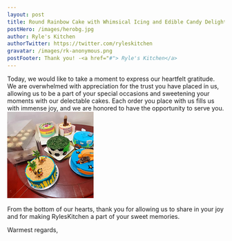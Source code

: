 ```yaml
---
layout: post
title: Round Rainbow Cake with Whimsical Icing and Edible Candy Delights
postHero: /images/herobg.jpg
author: Ryle's Kitchen
authorTwitter: https://twitter.com/ryleskitchen
gravatar: /images/rk-anonymous.png
postFooter: Thank you! -<a href="#"> Ryle's Kitchen</a>
---
```



Today, we would like to take a moment to express our heartfelt gratitude. We are overwhelmed with appreciation for the trust you have placed in us, allowing us to be a part of your special occasions and sweetening your moments with our delectable cakes. Each order you place with us fills us with immense joy, and we are honored to have the opportunity to serve you.
<img class="pull-left" src="/images/042023-2.png" alt="Ryle's Kitchen Cake"><br>

From the bottom of our hearts, thank you for allowing us to share in your joy and for making RylesKitchen a part of your sweet memories.

Warmest regards,